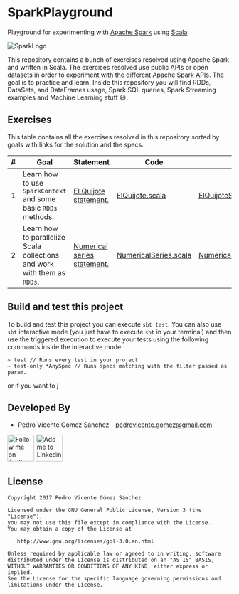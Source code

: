 # SparkPlayground

Playground for experimenting with [Apache Spark](https://spark.apache.org/) using [Scala](https://www.scala-lang.org/).

![SparkLogo](./art/sparkLogo.png)

This repository contains a bunch of exercises resolved using Apache Spark and written in Scala. The exercises resolved use public APIs or open datasets in order to experiment with the different Apache Spark APIs. The goal is to practice and learn. Inside this repository you will find RDDs, DataSets, and DataFrames usage, Spark SQL queries, Spark Streaming examples and Machine Learning stuff :smiley:.

## Exercises

This table contains all the exercises resolved in this repository sorted by goals with links for the solution and the specs.

| # | Goal | Statement | Code | Tests |
| - | ---- | --------- | ---- | ----- |
| 1 | Learn how to use ``SparkContext`` and some basic ``RDDs`` methods. | [El Quijote statement.](./statements/EL_QUIJOTE.md) | [ElQuijote.scala](./src/main/scala/com/github/pedrovgs/sparkplayground/exercise1/ElQuijote.scala) | [ElQuijoteSpec.scala](./src/test/scala/com/github/pedrovgs/sparkplayground/exercise1/ElQuijoteSpec.scala) |
| 2 | Learn how to parallelize Scala collections and work with them as ``RDDs``. | [Numerical series statement.](./statements/NUMERICAL_SERIES.md) | [NumericalSeries.scala](./src/main/scala/com/github/pedrovgs/sparkplayground/exercise2/NumericalSeries.scala) | [NumericalSeriesSpec.scala](./src/test/scala/com/github/pedrovgs/sparkplayground/exercise1/NumericalSeriesSpec.scala) |

## Build and test this project

To build and test this project you can execute ``sbt test``. You can also use ``sbt`` interactive mode (you just have to execute ``sbt`` in your terminal) and then use the triggered execution to execute your tests using the following commands inside the interactive mode:

```
~ test // Runs every test in your project
~ test-only *AnySpec // Runs specs matching with the filter passed as param.
```

or if you want to j

Developed By
------------

* Pedro Vicente Gómez Sánchez - <pedrovicente.gomez@gmail.com>

<a href="https://twitter.com/pedro_g_s">
  <img alt="Follow me on Twitter" src="https://image.freepik.com/iconos-gratis/twitter-logo_318-40209.jpg" height="60" width="60"/>
</a>
<a href="https://es.linkedin.com/in/pedrovgs">
  <img alt="Add me to Linkedin" src="https://image.freepik.com/iconos-gratis/boton-del-logotipo-linkedin_318-84979.png" height="60" width="60"/>
</a>

License
-------

    Copyright 2017 Pedro Vicente Gómez Sánchez

    Licensed under the GNU General Public License, Version 3 (the "License");
    you may not use this file except in compliance with the License.
    You may obtain a copy of the License at

       http://www.gnu.org/licenses/gpl-3.0.en.html

    Unless required by applicable law or agreed to in writing, software
    distributed under the License is distributed on an "AS IS" BASIS,
    WITHOUT WARRANTIES OR CONDITIONS OF ANY KIND, either express or implied.
    See the License for the specific language governing permissions and
    limitations under the License.

